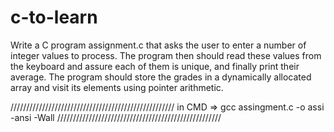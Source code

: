 # c-to-learn
Write a C program assignment.c that asks the user to enter a number of integer values to process. The program then should read these values from the keyboard and assure each of them is unique, and finally print their average. The program should store the grades in a dynamically allocated array and visit its elements using pointer arithmetic.

////////////////////////////////////////////////////
in CMD =>  gcc assingment.c -o assi -ansi -Wall
////////////////////////////////////////////////////
